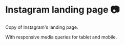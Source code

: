 # Instagram landing page :camera:

Copy of Instagram's landing page.

With responsive media queries for tablet and mobile.



